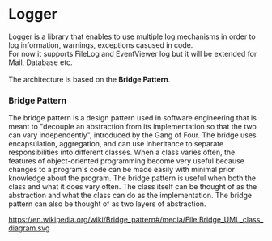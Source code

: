 # Logger
Logger is a library that enables to use multiple log mechanisms in order to log information, warnings, exceptions casused in code.<br/>
For now it supports FileLog and EventViewer log but it will be extended for Mail, Database etc.<br/><br/>
The architecture is based on the <b>Bridge Pattern</b>.
### Bridge Pattern
The bridge pattern is a design pattern used in software engineering that is meant to "decouple an abstraction from its implementation so that the two can vary independently", introduced by the Gang of Four. The bridge uses encapsulation, aggregation, and can use inheritance to separate responsibilities into different classes.
When a class varies often, the features of object-oriented programming become very useful because changes to a program's code can be made easily with minimal prior knowledge about the program. The bridge pattern is useful when both the class and what it does vary often. The class itself can be thought of as the abstraction and what the class can do as the implementation. The bridge pattern can also be thought of as two layers of abstraction.

https://en.wikipedia.org/wiki/Bridge_pattern#/media/File:Bridge_UML_class_diagram.svg

